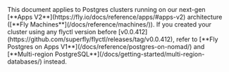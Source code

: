 <div class="callout">
This document applies to Postgres clusters running on our next-gen [**Apps V2**](https://fly.io/docs/reference/apps/#apps-v2) architecture ([**Fly Machines**](/docs/reference/machines/)). If you created your cluster using any flyctl version before [v0.0.412](https://github.com/superfly/flyctl/releases/tag/v0.0.412), refer to [**Fly Postgres on Apps V1**](/docs/reference/postgres-on-nomad/) and [**Multi-region PostgreSQL**](/docs/getting-started/multi-region-databases/) instead.
</div>